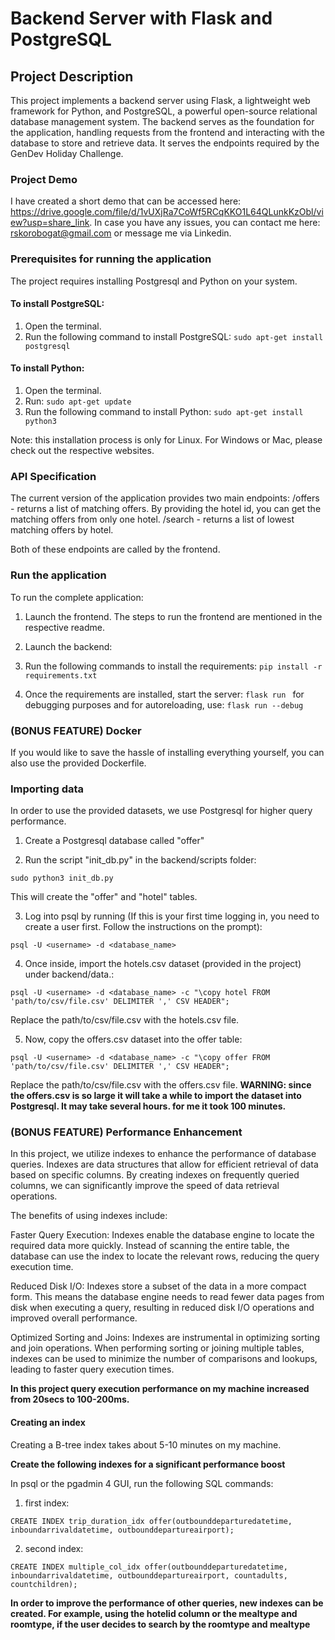 # Backend Server with Flask and PostgreSQL

## Project Description
This project implements a backend server using Flask, a lightweight web framework for Python, and PostgreSQL, a powerful open-source relational database management system. The backend serves as the foundation for the application, handling requests from the frontend and interacting with the database to store and retrieve data. It serves the endpoints required by the GenDev Holiday Challenge.

### Project Demo
I have created a short demo that can be accessed here: https://drive.google.com/file/d/1vUXjRa7CoWf5RCqKKO1L64QLunkKzObl/view?usp=share_link.
In case you have any issues, you can contact me here: rskorobogat@gmail.com or message me via Linkedin.

### Prerequisites for running the application
The project requires installing Postgresql and Python on your system. 

#### To install PostgreSQL:

1. Open the terminal.
2. Run the following command to install PostgreSQL:
`sudo apt-get install postgresql`

#### To install Python:

1. Open the terminal.
2. Run: 
`sudo apt-get update`
3. Run the following command to install Python:
`sudo apt-get install python3`

Note: this installation process is only for Linux. For Windows or Mac, please check out the respective websites. 

### API Specification
The current version of the application provides two main endpoints: 
/offers - returns a list of matching offers. By providing the hotel id, you can get the matching offers from only one hotel. 
/search - returns a list of lowest matching offers by hotel. 

Both of these endpoints are called by the frontend. 

### Run the application
To run the complete application:
1. Launch the frontend. 
The steps to run the frontend are mentioned in the respective readme. 

2. Launch the backend:
1. Run the following commands to install the requirements:
`pip install -r requirements.txt`
2. Once the requirements are installed, start the server: 
`flask run `
for debugging purposes and for autoreloading, use: `flask run --debug`

### (BONUS FEATURE) Docker
If you would like to save the hassle of installing everything yourself, you can also use the provided Dockerfile. 

### Importing data
In order to use the provided datasets, we use Postgresql for higher query performance. 

1. Create a Postgresql database called "offer"

2. Run the script "init_db.py" in the backend/scripts folder:

`sudo python3 init_db.py`

This will create the "offer" and "hotel" tables. 

3. Log into psql by running (If this is your first time logging in, you need to create a user first. Follow the instructions on the prompt): 

`psql -U <username> -d <database_name>`

4. Once inside, import the hotels.csv dataset (provided in the project) under backend/data.:

`psql -U <username> -d <database_name> -c "\copy hotel FROM 'path/to/csv/file.csv' DELIMITER ',' CSV HEADER";`

Replace the path/to/csv/file.csv with the hotels.csv file. 

5. Now, copy the offers.csv dataset into the offer table:

`psql -U <username> -d <database_name> -c "\copy offer FROM 'path/to/csv/file.csv' DELIMITER ',' CSV HEADER";`

Replace the path/to/csv/file.csv with the offers.csv file. 
**WARNING: since the offers.csv is so large it will take a while to import the dataset into Postgresql. It may take several hours. for me it took 100 minutes.**

### (BONUS FEATURE) Performance Enhancement
In this project, we utilize indexes to enhance the performance of database queries. Indexes are data structures that allow for efficient retrieval of data based on specific columns. By creating indexes on frequently queried columns, we can significantly improve the speed of data retrieval operations.

The benefits of using indexes include:

Faster Query Execution: Indexes enable the database engine to locate the required data more quickly. Instead of scanning the entire table, the database can use the index to locate the relevant rows, reducing the query execution time.

Reduced Disk I/O: Indexes store a subset of the data in a more compact form. This means the database engine needs to read fewer data pages from disk when executing a query, resulting in reduced disk I/O operations and improved overall performance.

Optimized Sorting and Joins: Indexes are instrumental in optimizing sorting and join operations. When performing sorting or joining multiple tables, indexes can be used to minimize the number of comparisons and lookups, leading to faster query execution times.

**In this project query execution performance on my machine increased from 20secs to 100-200ms.**

#### Creating an index
Creating a B-tree index takes about 5-10 minutes on my machine. 

**Create the following indexes for a significant performance boost**

In psql or the pgadmin 4 GUI, run the following SQL commands: 

1. first index:

`CREATE INDEX trip_duration_idx offer(outbounddeparturedatetime, inboundarrivaldatetime, outbounddepartureairport);`

2. second index: 

`CREATE INDEX multiple_col_idx offer(outbounddeparturedatetime, inboundarrivaldatetime, outbounddepartureairport, countadults, countchildren);`

**In order to improve the performance of other queries, new indexes can be created. For example, using the hotelid column or the mealtype and roomtype, if the user decides to search by the roomtype and mealtype**
